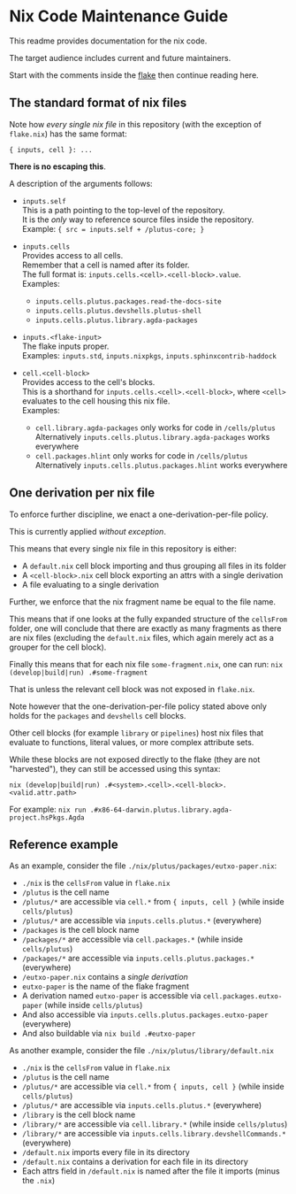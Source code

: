 # Nix Code Maintenance Guide

This readme provides documentation for the nix code.

The target audience includes current and future maintainers.

Start with the comments inside the [flake](../flake.nix) then continue reading here.

## The standard format of nix files 

Note how *every single nix file* in this repository (with the exception of `flake.nix`) has the same format:

```
{ inputs, cell }: ...
```

**There is no escaping this**.

A description of the arguments follows:

- `inputs.self`\
  This is a path pointing to the top-level of the repository.\
  It is the *only* way to reference source files inside the repository.\
  Example: `{ src = inputs.self + /plutus-core; }`

- `inputs.cells`\
  Provides access to all cells.\
  Remember that a cell is named after its folder.\
  The full format is: `inputs.cells.<cell>.<cell-block>.value`.\
  Examples:
  - `inputs.cells.plutus.packages.read-the-docs-site`
  - `inputs.cells.plutus.devshells.plutus-shell`
  - `inputs.cells.plutus.library.agda-packages`

- `inputs.<flake-input>`\
  The flake inputs proper.\
  Examples: `inputs.std`, `inputs.nixpkgs`, `inputs.sphinxcontrib-haddock`

- `cell.<cell-block>`\
  Provides access to the cell's blocks.\
  This is a shorthand for `inputs.cells.<cell>.<cell-block>`, where `<cell>` evaluates to the cell housing this nix file.\
  Examples:
  - `cell.library.agda-packages` only works for code in `/cells/plutus`\
    Alternatively `inputs.cells.plutus.library.agda-packages` works everywhere
  - `cell.packages.hlint` only works for code in `/cells/plutus`\
    Alternatively `inputs.cells.plutus.packages.hlint` works everywhere

## One derivation per nix file

To enforce further discipline, we enact a one-derivation-per-file policy.

This is currently applied *without exception*.

This means that every single nix file in this repository is either:

- A `default.nix` cell block importing and thus grouping all files in its folder
- A `<cell-block>.nix` cell block exporting an attrs with a single derivation
- A file evaluating to a single derivation

Further, we enforce that the nix fragment name be equal to the file name.

This means that if one looks at the fully expanded structure of the `cellsFrom` folder, one will conclude that there are exactly as many fragments as there are nix files (excluding the `default.nix` files, which again merely act as a grouper for the cell block).

Finally this means that for each nix file `some-fragment.nix`, one can run:
`nix (develop|build|run) .#some-fragment`

That is unless the relevant cell block was not exposed in `flake.nix`.

Note however that the one-derivation-per-file policy stated above only holds for the `packages` and `devshells` cell blocks.

Other cell blocks (for example `library` or `pipelines`) host nix files that evaluate to functions, literal values, or more complex attribute sets.

While these blocks are not exposed directly to the flake (they are not "harvested"), they can still be accessed using this syntax:

`nix (develop|build|run) .#<system>.<cell>.<cell-block>.<valid.attr.path>` 

For example:
`nix run .#x86-64-darwin.plutus.library.agda-project.hsPkgs.Agda`

## Reference example

As an example, consider the file `./nix/plutus/packages/eutxo-paper.nix`:

- `./nix` is the `cellsFrom` value in `flake.nix`
- `/plutus` is the cell name
- `/plutus/*` are accessible via `cell.*` from `{ inputs, cell }` (while inside `cells/plutus`)
- `/plutus/*` are accessible via `inputs.cells.plutus.*` (everywhere)
- `/packages` is the cell block name
- `/packages/*` are accessible via `cell.packages.*` (while inside `cells/plutus`)
- `/packages/*` are accessible via `inputs.cells.plutus.packages.*` (everywhere)
- `/eutxo-paper.nix` contains a *single derivation*
- `eutxo-paper` is the name of the flake fragment
- A derivation named `eutxo-paper` is accessible via `cell.packages.eutxo-paper` (while inside `cells/plutus`)
- And also accessible via `inputs.cells.plutus.packages.eutxo-paper` (everywhere)
- And also buildable via `nix build .#eutxo-paper`

As another example, consider the file `./nix/plutus/library/default.nix`

- `./nix` is the `cellsFrom` value in `flake.nix`
- `/plutus` is the cell name
- `/plutus/*` are accessible via `cell.*` from `{ inputs, cell }` (while inside `cells/plutus`)
- `/plutus/*` are accessible via `inputs.cells.plutus.*` (everywhere)
- `/library` is the cell block name
- `/library/*` are accessible via `cell.library.*` (while inside `cells/plutus`)
- `/library/*` are accessible via `inputs.cells.library.devshellCommands.*` (everywhere)
- `/default.nix` imports every file in its directory
- `/default.nix` contains a derivation for each file in its directory
- Each attrs field in `/default.nix` is named after the file it imports (minus the `.nix`)
